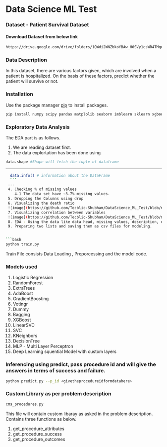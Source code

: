 # Data Science ML Test

### Dataset - Patient Survival Dataset

#### Download Dataset from below link
```bash
https://drive.google.com/drive/folders/1QWdi2WNZbkoYBAw_H0SVy1csWR4TMqqi?usp=sharing
```

### Data Description
In this dataset, there are various factors given, which are involved when a patient is hospitalized. On the basis of these factors, predict whether the patient will survive or not.


### Installation

Use the package manager [pip](https://pip.pypa.io/en/stable/) to install packages.

```bash
pip install numpy scipy pandas matplolib seaborn imblearn sklearn xgboost tensorflow
```


### Exploratory Data Analysis

The EDA part is as follows. 
  1. We are reading dataset first.
  2. The data explortation has been done using 
  ```bash
  data.shape #Shape will fetch the tuple of dataframe
  ```
  ---
  
  ```bash
    data.info() # information about the DataFrame
    ```
   --- 
   4. Checking % of missing values
      4.1 The data set have ~3.7% missing values.
   5. Dropping the Columns using drop
   6. Visualizing the death ratio
   ![image](https://github.com/Tecblic-Shubham/DataScience_ML_Test/blob/main/images/download.png)
   7. Visualizing correlation between variables 
   ![image](https://github.com/Tecblic-Shubham/DataScience_ML_Test/blob/main/images/download%20(1).png)
   8. EDA - Using the data like data head, missing values, description, describe, and count. Adding logarithmic scale to the bar graphs for better visibility of the         results.
   9. Preparing two lists and saving them as csv files for modeling.


```bash
python train.py
```
Train File consists Data Loading , Preporcessing and the model code.

### Models used
  1. Logistic Regression
  2. RandomForest
  3. ExtraTrees
  4. AdaBoost
  5. GradientBoosting
  6. Votingr
  7. Dummy
  8. Bagging
  9. XGBoost
  10. LinearSVC
  11. SVC
  12. KNeighbors
  13. DecisionTree
  14. MLP - Multi Layer Perceptron 
  15. Deep Learning squential Model with custom layers

### Inferencing using predict, pass procedure id and will give the answers in terms of success and failure.
```bash
python predict.py --p_id <givetheprocedureidformdatahere>
```` 

### Custom Library as per problem description
```bash
cms_procedures.py
```
This file will contain custom libaray as asked in the problem description. Contains three functions as below.
  1. get_procedure_attributes
  2. get_procedure_success
  3. get_procedure_outcomes



